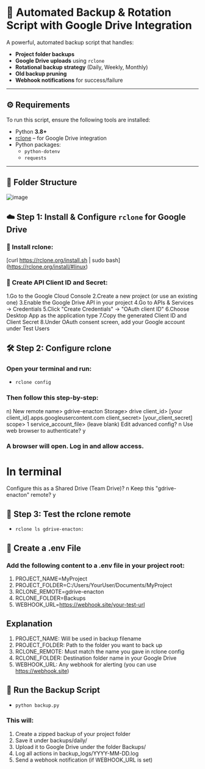# 🔐 Automated Backup & Rotation Script with Google Drive Integration

A powerful, automated backup script that handles:

- **Project folder backups**
- **Google Drive uploads** using `rclone`
- **Rotational backup strategy** (Daily, Weekly, Monthly)
- **Old backup pruning**
- **Webhook notifications** for success/failure

---

## ⚙️ Requirements

To run this script, ensure the following tools are installed:

- Python **3.8+**
- [rclone](https://rclone.org/) – for Google Drive integration
- Python packages:
  - `python-dotenv`
  - `requests`

---

## 📁 Folder Structure

  ![image](https://github.com/user-attachments/assets/6b38a0bf-cf4c-4dec-876d-89d4bdec9baf)



## ☁️ Step 1: Install & Configure `rclone` for Google Drive

### 🔹 Install rclone:
[curl https://rclone.org/install.sh | sudo bash]  (https://rclone.org/install/#linux)

### 🔹 Create API Client ID and Secret:

1.Go to the Google Cloud Console
2.Create a new project (or use an existing one)
3.Enable the Google Drive API in your project
4.Go to APIs & Services → Credentials
5.Click "Create Credentials" → "OAuth client ID"
6.Choose Desktop App as the application type
7.Copy the generated Client ID and Client Secret
8.Under OAuth consent screen, add your Google account under Test Users


## 🛠️ Step 2: Configure rclone

### Open your terminal and run:
  - `rclone config`

### Then follow this step-by-step: 
n) New remote
name> gdrive-enacton
Storage> drive
client_id> [your client_id].apps.googleusercontent.com
client_secret> [your_client_secret]
scope> 1
service_account_file> (leave blank)
Edit advanced config? n
Use web browser to authenticate? y


### A browser will open. Log in and allow access.

# In terminal 
Configure this as a Shared Drive (Team Drive)? n
Keep this "gdrive-enacton" remote? y


## 🧪 Step 3: Test the rclone remote
 - `rclone ls gdrive-enacton:`

## 📄 Create a .env File

### Add the following content to a .env file in your project root:
1. PROJECT_NAME=MyProject
2. PROJECT_FOLDER=C:/Users/YourUser/Documents/MyProject
3. RCLONE_REMOTE=gdrive-enacton
4. RCLONE_FOLDER=Backups
5. WEBHOOK_URL=https://webhook.site/your-test-url


## Explanation

1. PROJECT_NAME: Will be used in backup filename
2. PROJECT_FOLDER: Path to the folder you want to back up
3. RCLONE_REMOTE: Must match the name you gave in rclone config
4. RCLONE_FOLDER: Destination folder name in your Google Drive
5. WEBHOOK_URL: Any webhook for alerting (you can use https://webhook.site)



## 🚀 Run the Backup Script
  - `python backup.py`

### This will:

1. Create a zipped backup of your project folder
2. Save it under backups/daily/
3. Upload it to Google Drive under the folder Backups/
4. Log all actions in backup_logs/YYYY-MM-DD.log
5. Send a webhook notification (if WEBHOOK_URL is set)
